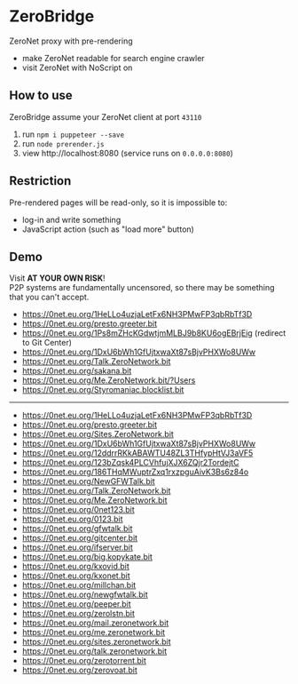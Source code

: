 # ZeroBridge

ZeroNet proxy with pre-rendering
- make ZeroNet readable for search engine crawler
- visit ZeroNet with NoScript on

## How to use

ZeroBridge assume your ZeroNet client at port `43110`
1. run `npm i puppeteer --save`
2. run `node prerender.js`
3. view http://localhost:8080 (service runs on `0.0.0.0:8080`)

## Restriction

Pre-rendered pages will be read-only, so it is impossible to:
- log-in and write something
- JavaScript action (such as "load more" button)

## Demo

Visit **AT YOUR OWN RISK**!  
P2P systems are fundamentally uncensored, so there may be something that you can't accept.

- https://0net.eu.org/1HeLLo4uzjaLetFx6NH3PMwFP3qbRbTf3D
- https://0net.eu.org/presto.greeter.bit
- https://0net.eu.org/1Ps8mZHcKGdwtjmMLBJ9b8KU6ogEBrjEig (redirect to Git Center)
- https://0net.eu.org/1DxU6bWh1GfUjtxwaXt87sBjvPHXWo8UWw
- https://0net.eu.org/Talk.ZeroNetwork.bit
- https://0net.eu.org/sakana.bit
- https://0net.eu.org/Me.ZeroNetwork.bit/?Users
- https://0net.eu.org/Styromaniac.blocklist.bit

---

- https://0net.eu.org/1HeLLo4uzjaLetFx6NH3PMwFP3qbRbTf3D
- https://0net.eu.org/presto.greeter.bit
- https://0net.eu.org/Sites.ZeroNetwork.bit
- https://0net.eu.org/1DxU6bWh1GfUjtxwaXt87sBjvPHXWo8UWw
- https://0net.eu.org/12ddrrRKkABAWTU48ZL3THfypHtVJ3aVF5
- https://0net.eu.org/123bZqsk4PLCVhfujXJX6ZQjr2TordejtC
- https://0net.eu.org/186THqMWuptrZxq1rxzpguAivK3Bs6z84o
- https://0net.eu.org/NewGFWTalk.bit
- https://0net.eu.org/Talk.ZeroNetwork.bit
- https://0net.eu.org/Me.ZeroNetwork.bit
- https://0net.eu.org/0net123.bit
- https://0net.eu.org/0123.bit
- https://0net.eu.org/gfwtalk.bit
- https://0net.eu.org/gitcenter.bit
- https://0net.eu.org/ifserver.bit
- https://0net.eu.org/big.kopykate.bit
- https://0net.eu.org/kxovid.bit
- https://0net.eu.org/kxonet.bit
- https://0net.eu.org/millchan.bit
- https://0net.eu.org/newgfwtalk.bit
- https://0net.eu.org/peeper.bit
- https://0net.eu.org/zerolstn.bit
- https://0net.eu.org/mail.zeronetwork.bit
- https://0net.eu.org/me.zeronetwork.bit
- https://0net.eu.org/sites.zeronetwork.bit
- https://0net.eu.org/talk.zeronetwork.bit
- https://0net.eu.org/zerotorrent.bit
- https://0net.eu.org/zerovoat.bit
